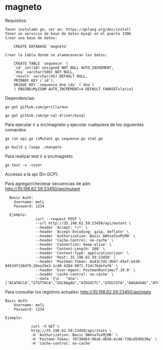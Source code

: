 # magneto

Requisitos:

    Tener instalado go, ver en: https://golang.org/doc/install
    Tener un servicio de base de datos mysql en el puerto 3306
    Crear una base de datos:
    
        CREATE DATABASE `magneto`
    
    Crear la tabla donde se alamacenaran los datos:
    
        CREATE TABLE `sequence` (
        `id` int(10) unsigned NOT NULL AUTO_INCREMENT,
        `dna` varchar(500) NOT NULL,
        `result` varchar(45) DEFAULT NULL,
        PRIMARY KEY (`id`),
        UNIQUE KEY `sequence_dna_idx` (`dna`)
        ) ENGINE=MyISAM AUTO_INCREMENT=4 DEFAULT CHARSET=latin1
        
Dependencias:

    go get github.com/gorilla/mux

    go get github.com/go-sql-driver/mysql

Para ejecutar ir a src/magneto y ejecutar cualquiera de los siguientes comandos
    
    go run api.go isMutant.go sequence.go stat.go
    
    go build y luego ./mangeto
    
Para realizar test ir a src/magneto

    go test -v -cover
    

Accesso a la api (En GCP): 


Para agregar/checkear secuencias de adn:  http://35.198.62.59:23450/api/mutant

  
      Basic Auth:
        Username: meli
        Password: 1234

      Ejemplo:
                  curl --request POST \
                  --url http://35.198.62.59:23450/api/mutant \
                  --header 'Accept: */*' \
                  --header 'Accept-Encoding: gzip, deflate' \
                  --header 'Authorization: Basic bWVsaToxMjM0' \
                  --header 'Cache-Control: no-cache' \
                  --header 'Connection: keep-alive' \
                  --header 'Content-Length: 100' \
                  --header 'Content-Type: application/json' \
                  --header 'Host: 35.198.62.59:23450' \
                  --header 'Postman-Token: 8a43c7d2-dbb7-45ef-b438-0453df138d79,59ea29e3-1c48-428d-9071-f2dc7bdefaf6' \
                  --header 'User-Agent: PostmanRuntime/7.19.0' \
                  --header 'cache-control: no-cache' \
                  --data '{\n	"dna":["ACATACCA","GTGTTACA","GGCAAgAG","ATGGGCTC","GTGCCGTA","AAGAGGAG","ATGATGGG","TCCTTCCT"]\n}'
  
        
Para consultar los registros actuales:  http://35.198.62.59:23450/api/stats
    
    Basic Auth:
        Username: meli
        Password: 1234
    
    Ejemplo:
    
                curl -X GET \
                http://35.198.62.59:23450/api/stats \
                -H 'Authorization: Basic bWVsaToxMjM0' \
                -H 'Postman-Token: f87360b3-96a5-4b56-bcd8-738cd5d9530e' \
                -H 'cache-control: no-cache'
